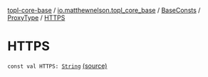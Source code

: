 [topl-core-base](../../../index.md) / [io.matthewnelson.topl_core_base](../../index.md) / [BaseConsts](../index.md) / [ProxyType](index.md) / [HTTPS](./-h-t-t-p-s.md)

# HTTPS

`const val HTTPS: `[`String`](https://kotlinlang.org/api/latest/jvm/stdlib/kotlin/-string/index.html) [(source)](https://github.com/05nelsonm/TorOnionProxyLibrary-Android/blob/master/topl-core-base/src/main/java/io/matthewnelson/topl_core_base/BaseConsts.kt#L241)